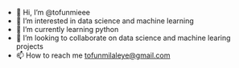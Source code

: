 - 👋 Hi, I’m @tofunmieee
- 👀 I’m interested in data science and machine learning
- 🌱 I’m currently learning python
- 💞️ I’m looking to collaborate on data science and machine learing projects
- 📫 How to reach me tofunmilaleye@gmail.com

<!---
tofunmieee/tofunmieee is a ✨ special ✨ repository because its `README.md` (this file) appears on your GitHub profile.
You can click the Preview link to take a look at your changes.
--->
